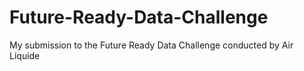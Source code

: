 # Future-Ready-Data-Challenge
My submission to the Future Ready Data Challenge conducted by Air Liquide
